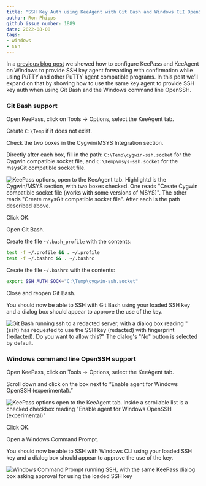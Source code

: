```yaml
---
title: "SSH Key Auth using KeeAgent with Git Bash and Windows CLI OpenSSH"
author: Ron Phipps
github_issue_number: 1889
date: 2022-08-08
tags:
- windows
- ssh
---
```


In a [previous blog post](/blog/2022/07/windows-ssh-key-agent-forwarding-confirmation/) we showed how to configure KeePass and KeeAgent on Windows to provide SSH key agent forwarding with confirmation while using PuTTY and other PuTTY agent compatible programs. In this post we’ll expand on that by showing how to use the same key agent to provide SSH key auth when using Git Bash and the Windows command line OpenSSH.

### Git Bash support

Open KeePass, click on Tools → Options, select the KeeAgent tab.

Create `C:\Temp` if it does not exist.

Check the two boxes in the Cygwin/MSYS Integration section.

Directly after each box, fill in the path: `C:\Temp\cygwin-ssh.socket` for the Cygwin compatible socket file, and `C:\Temp\msys-ssh.socket` for the msysGit compatible socket file.

![KeePass options, open to the KeeAgent tab. Highlightd is the Cygwin/MSYS section, with two boxes checked. One reads "Create Cygwin compatible socket file (works with some versions of MSYS)". The other reads "Create msysGit compatible socket file". After each is the path described above.](/blog/2022/08/keeagent-with-git-bash-and-windows-cli-openssh/1-options-gitbash.webp)

Click OK.

Open Git Bash.

Create the file `~/.bash_profile` with the contents:

```bash
test -f ~/.profile && . ~/.profile
test -f ~/.bashrc && . ~/.bashrc
```

Create the file `~/.bashrc` with the contents:

```bash
export SSH_AUTH_SOCK="C:\Temp\cygwin-ssh.socket"
```

Close and reopen Git Bash.

You should now be able to SSH with Git Bash using your loaded SSH key and a dialog box should appear to approve the use of the key.

![Git Bash running ssh to a redacted server, with a dialog box reading "(ssh) has requested to use the SSH key (redacted) with fingerprint (redacted). Do you want to allow this?" The dialog's "No" button is selected by default.](/blog/2022/08/keeagent-with-git-bash-and-windows-cli-openssh/2-gitbash-ssh.webp)

### Windows command line OpenSSH support

Open KeePass, click on Tools → Options, select the KeeAgent tab.

Scroll down and click on the box next to “Enable agent for Windows OpenSSH (experimental).”

![KeePass options open to the KeeAgent tab. Inside a scrollable list is a checked checkbox reading "Enable agent for Windows OpenSSH (experimental)"](/blog/2022/08/keeagent-with-git-bash-and-windows-cli-openssh/3-options-windowsopenssh.webp)

Click OK.

Open a Windows Command Prompt.

You should now be able to SSH with Windows CLI using your loaded SSH key and a dialog box should appear to approve the use of the key.

![Windows Command Prompt running SSH, with the same KeePass dialog box asking approval for using the loaded SSH key](/blog/2022/08/keeagent-with-git-bash-and-windows-cli-openssh/4-windows-cli-ssh.webp)

